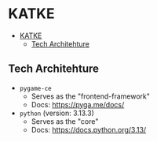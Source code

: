 # KATKE

- [KATKE](#katke)
  - [Tech Architehture](#tech-architehture)

## Tech Architehture

- `pygame-ce`
  - Serves as the "frontend-framework"
  - Docs: https://pyga.me/docs/
- `python` (version: 3.13.3)
  - Serves as the "core"
  - Docs: https://docs.python.org/3.13/
